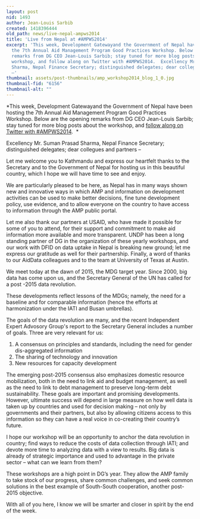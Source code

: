 ```yaml
---
layout: post
nid: 1493
author: Jean-Louis Sarbib
created: 1418396444
old_path: news/live-nepal-ampws2014
title: 'Live from Nepal at #AMPWS2014'
excerpt: 'This week, Development Gatewayand the Government of Nepal have been hosting
  the 7th Annual Aid Management Program Good Practices Workshop. Below are the opening
  remarks from DG CEO Jean-Louis Sarbib; stay tuned for more blog posts about the
  workshop, and follow along on Twitter with #AMPWS2014.  Excellency Mr. Suman Prasad
  Sharma, Nepal Finance Secretary; distinguished delegates; dear collegues and partners
  –'
thumbnail: assets/post-thumbnails/amp_workshop2014_blog_1_0.jpg
thumbnail-fid: "6156"
thumbnail-alt: ""
---
```


*This week, Development Gatewayand the Government of Nepal have been hosting the 7th Annual Aid Management Program Good Practices Workshop. Below are the opening remarks from DG CEO Jean-Louis Sarbib; stay tuned for more blog posts about the workshop, and [follow along on Twitter with #AMPWS2014](https://twitter.com/search?q=%23AMPWS2014).  *

Excellency Mr. Suman Prasad Sharma, Nepal Finance Secretary; distinguished delegates; dear collegues and partners –

Let me welcome you to Kathmandu and express our heartfelt thanks to the Secretary and to the Government of Nepal for hosting us in this beautiful country, which I hope we will have time to see and enjoy.

We are particularly pleased to be here, as Nepal has in many ways shown new and innovative ways in which AMP and information on development activities can be used to make better decisions, fine tune development policy, use evidence, and to allow everyone on the country to have access to information through the AMP public portal.

Let me also thank our partners at USAID, who have made it possible for some of you to attend, for their support and commitment to make aid information more available and more transparent. UNDP has been a long standing partner of DG in the organization of these yearly workshops, and our work with DFID on data uptake in Nepal is breaking new ground; let me express our gratitude as well for their partnership. Finally, a word of thanks to our AidData colleagues and to the team at University of Texas at Austin.

We meet today at the dawn of 2015, the MDG target year. Since 2000, big data has come upon us, and the Secretary General of the UN has called for a post -2015 data revolution.

These developments reflect lessons of the MDGs; namely, the need for a baseline and for comparable information (hence the efforts at harmonization under the IATI and Busan umbrellas). 

The goals of the data revolution are many, and the recent Independent Expert Advosory Group's report to the Secretary General includes a number of goals. Three are very relevant for us:

1. A consensus on principles and standards, including the need for gender dis-aggregated information
2. The sharing of technology and innovation
3. New resources for capacity development

The emerging post-2015 consensus also emphasizes domestic resource mobilization, both in the need to link aid and budget management, as well as the need to link to debt management to preserve long-term debt sustainability. These goals are important and promising developments. However, ultimate success will depend in large measure on how well data is taken up by countries and used for decision making – not only by governments and their partners, but also by allowing citizens access to this information so they can have a real voice in co-creating their country’s future.

I hope our workshop will be an opportunity to anchor the data revolution in country; find ways to reduce the costs of data collection through IATI; and devote more time to analyzing data with a view to results. Big data is already of strategic importance and used to advantage in the private sector – what can we learn from them?

These workshops are a high point in DG’s year. They allow the AMP family to take stock of our progress, share common challenges, and seek common solutions in the best example of South-South cooperation, another post-2015 objective.

With all of you here, I know we will be smarter and closer in spirit by the end of the week.
